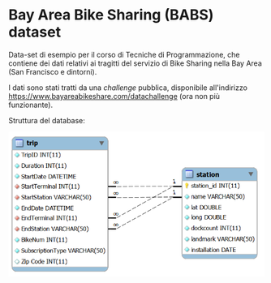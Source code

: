 # Bay Area Bike Sharing (BABS) dataset

Data-set di esempio per il corso di Tecniche di Programmazione, che contiene dei dati relativi ai tragitti del servizio di Bike Sharing nella Bay Area (San Francisco e dintorni).

I dati sono stati tratti da una _challenge_ pubblica, disponibile all'indirizzo <https://www.bayareabikeshare.com/datachallenge> (ora non più funzionante).

Struttura del database:

![Modello E-R di BABS](babs.png)